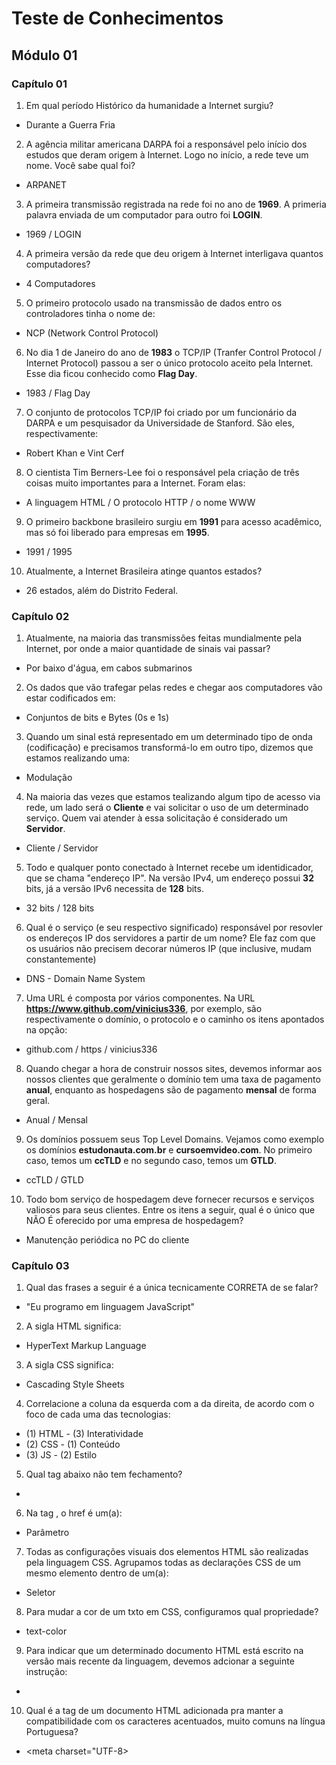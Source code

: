 # Teste de Conhecimentos

## Módulo 01

### Capítulo 01
1. Em qual período Histórico da humanidade a Internet surgiu?
* Durante a Guerra Fria

2. A agência militar americana DARPA foi a responsável pelo início dos estudos que deram origem à Internet. Logo no início, a rede teve um nome. Você sabe qual foi?
* ARPANET

3. A primeira transmissão registrada na rede foi no ano de **1969**. A primeria palavra enviada de um computador para outro foi **LOGIN**.
* 1969 / LOGIN

4. A primeira versão da rede que deu origem à Internet interligava quantos computadores?
* 4 Computadores

5. O primeiro protocolo usado na transmissão de dados entro os controladores tinha o nome de:
* NCP (Network Control Protocol)

6. No dia 1 de Janeiro do ano de **1983** o TCP/IP (Tranfer Control Protocol / Internet Protocol) passou a ser o único protocolo aceito pela Internet. Esse dia ficou conhecido como **Flag Day**.
* 1983 / Flag Day

7. O conjunto de protocolos TCP/IP foi criado por um funcionário da DARPA e um pesquisador da Universidade de Stanford. São eles, respectivamente:
* Robert Khan e Vint Cerf

8. O cientista Tim Berners-Lee foi o responsável pela criação de três coisas muito importantes para a Internet. Foram elas:
* A linguagem HTML / O protocolo HTTP / o nome WWW

9. O primeiro backbone brasileiro surgiu em **1991** para acesso acadêmico, mas só foi liberado para empresas em **1995**.
* 1991 / 1995

10. Atualmente, a Internet Brasileira atinge quantos estados?
* 26 estados, além do Distrito Federal.

### Capítulo 02
1. Atualmente, na maioria das transmissões feitas mundialmente pela Internet, por onde a maior quantidade de sinais vai passar?
* Por baixo d'água, em cabos submarinos

2. Os dados que vão trafegar pelas redes e chegar aos computadores vão estar codificados em:
* Conjuntos de bits e Bytes (0s e 1s)

3. Quando um sinal está representado em um determinado tipo de onda (codificação) e precisamos transformá-lo em outro tipo, dizemos que estamos realizando uma:
* Modulação

4. Na maioria das vezes que estamos tealizando algum tipo de acesso via rede, um lado será o **Cliente** e vai solicitar o uso de um determinado serviço. Quem vai atender à essa solicitação é considerado um **Servidor**.
* Cliente / Servidor

5. Todo e qualquer ponto conectado à Internet recebe um identidicador, que se chama "endereço IP". Na versão IPv4, um endereço possui **32** bits, já a versão IPv6 necessita de **128** bits.
* 32 bits / 128 bits

6. Qual é o serviço (e seu respectivo significado) responsável por resovler os endereços IP dos servidores a partir de um nome? Ele faz com que os usuários não precisem decorar números IP (que inclusive, mudam constantemente)
* DNS - Domain Name System

7. Uma URL é composta por vários componentes. Na URL **https://www.github.com/vinicius336**, por exemplo, são respectivamente o domínio, o protocolo e o caminho os itens apontados na opção:
* github.com / https / vinicius336

8. Quando chegar a hora de construir nossos sites, devemos informar aos nossos clientes que geralmente o domínio tem uma taxa de pagamento **anual**, enquanto as hospedagens são de pagamento **mensal** de forma geral.
* Anual / Mensal

9. Os domínios possuem seus Top Level Domains. Vejamos como exemplo os domínios __estudonauta.com.br__ e __cursoemvideo.com__. No primeiro caso, temos um **ccTLD** e no segundo caso, temos um **GTLD**.
* ccTLD / GTLD

10. Todo bom serviço de hospedagem deve fornecer recursos e serviços valiosos para seus clientes. Entre os itens a seguir, qual é o único que NÃO É oferecido por uma empresa de hospedagem?
* Manutenção periódica no PC do cliente

### Capítulo 03

1. Qual das frases a seguir é a única tecnicamente CORRETA de se falar?
* "Eu programo em linguagem JavaScript"

2. A sigla HTML significa:
* HyperText Markup Language

3. A sigla CSS significa:
* Cascading Style Sheets

4. Correlacione a coluna da esquerda com a da direita, de acordo com o foco de cada uma das tecnologias:
* (1) HTML  -   (3) Interatividade
* (2) CSS   -   (1) Conteúdo
* (3) JS    -   (2) Estilo

5. Qual tag abaixo não tem fechamento?
* <meta>

6. Na tag <a>, o href é um(a):
* Parâmetro

7. Todas as configurações visuais dos elementos HTML são realizadas pela linguagem CSS. Agrupamos todas as declarações CSS de um mesmo elemento dentro de um(a):
* Seletor

8. Para mudar a cor de um txto em CSS, configuramos qual propriedade?
* text-color

9. Para indicar que um determinado documento HTML está escrito na versão mais recente da linguagem, devemos adcionar a seguinte instrução:
* <!DOCTYPE html>

10. Qual é a tag de um documento HTML adicionada pra manter a compatibilidade com os caracteres acentuados, muito comuns na língua Portuguesa?
* <meta charset="UTF-8>
